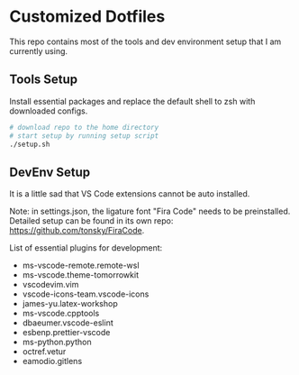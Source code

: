 # Customized Dotfiles

This repo contains most of the tools and dev environment setup that I am currently using.

## Tools Setup

Install essential packages and replace the default shell to zsh with downloaded configs.

```bash
# download repo to the home directory
# start setup by running setup script
./setup.sh
```

## DevEnv Setup

It is a little sad that VS Code extensions cannot be auto installed.

Note: in settings.json, the ligature font "Fira Code" needs to be preinstalled.\
Detailed setup can be found in its own repo: https://github.com/tonsky/FiraCode.

List of essential plugins for development:
* ms-vscode-remote.remote-wsl
* ms-vscode.theme-tomorrowkit
* vscodevim.vim
* vscode-icons-team.vscode-icons
* james-yu.latex-workshop
* ms-vscode.cpptools
* dbaeumer.vscode-eslint
* esbenp.prettier-vscode
* ms-python.python
* octref.vetur
* eamodio.gitlens
